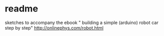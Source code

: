 # readme
sketches to accompany the ebook " building a simple (arduino) robot car step by step"
http://onlinephys.com/robot.html
